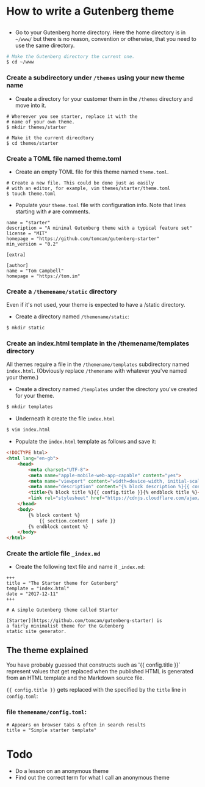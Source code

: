 # How to write a Gutenberg theme

## 

* Go to your Gutenberg home directory. Here the home directory is in `~/www/` but there is no reason, convention or otherwise, 
that you need to use the same directory.

```bash
# Make the Gutenberg directory the current one.
$ cd ~/www
```

### Create a subdirectory under `/themes` using your new theme name

* Create a directory for your customer them in the `/themes` directory and move into it.

```
# Whereever you see starter, replace it with the
# name of your own theme.
$ mkdir themes/starter

# Make it the current direcdtory
$ cd themes/starter

```

### Create a TOML file named theme.toml

* Create an empty TOML file for this theme named `theme.toml`.

```
# Create a new file. This could be done just as easily
# with an editor, for example, vim themes/starter/theme.toml
$ touch theme.toml
```

* Populate your `theme.toml` file with configuration info. Note that lines starting with `#` are comments.

```
name = "starter"
description = "A minimal Gutenberg theme with a typical feature set"
license = "MIT"
homepage = "https://github.com/tomcam/gutenberg-starter"
min_version = "0.2"

[extra]

[author]
name = "Tom Campbell"
homepage = "https://tom.im"
```

### Create a `/themename/static` directory

Even if it's not used, your theme is expected to have a /static directory.

* Create a directory named `/themename/static`:

```bash
$ mkdir static
```

### Create an index.html template in the /themename/templates directory

All themes require a file in the `/themename/templates` subdirectory named `index.html`. (Obviously
replace `/themename` with whatever you've named your theme.)

* Create a directory named `/templates` under the directory you've created for your theme.

```bash
$ mkdir templates
```

* Underneath it create the file `index.html`

```bash
$ vim index.html
```

* Populate the `index.html` template as follows and save it:

```html
<!DOCTYPE html>
<html lang="en-gb">
    <head>
        <meta charset="UTF-8">
        <meta name="apple-mobile-web-app-capable" content="yes">
        <meta name="viewport" content="width=device-width, initial-scale=1">
        <meta name="description" content="{% block description %}{{ config.description }}{% endblock description %}">
        <title>{% block title %}{{ config.title }}{% endblock title %}</title>
		<link rel="stylesheet" href="https://cdnjs.cloudflare.com/ajax/libs/spectre.css/0.2.10/spectre.min.css" />
    </head>
    <body>
    	{% block content %}
    		{{ section.content | safe }}
    	{% endblock content %}
    </body>
</html>
```

### Create the article file `_index.md`

* Create the following text file and name it `_index.md`:


```
+++
title = "The Starter theme for Gutenberg"
template = "index.html"
date = "2017-12-11"
+++

# A simple Gutenberg theme called Starter

[Starter](https://github.com/tomcam/gutenberg-starter) is 
a fairly minimalist theme for the Gutenberg 
static site generator.
```


## The theme explained

You have probably guessed that constructs such as '{{ config.title }}` represent values that get replaced
when the published HTML is generated from an HTML template and the Markdown source file.

`{{ config.title }}` gets replaced with the specified by the `title` line in `config.toml`:

### file `themename/config.toml`:

```
# Appears on browser tabs & often in search results 
title = "Simple starter template"
```


# Todo

* Do a lesson on an anonymous theme
* Find out the correct term for what I call an anonymous theme
